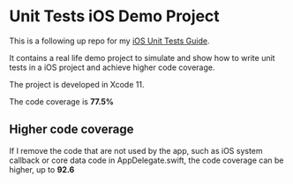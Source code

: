 # Unit Tests iOS Demo Project

This is a following up repo for my [iOS Unit Tests Guide](https://github.com/hayasilin/unit-tests-ios-guide).

It contains a real life demo project to simulate and show how to write unit tests in a iOS project and achieve higher code coverage.

The project is developed in Xcode 11.

The code coverage is **77.5%**

## Higher code coverage

If I remove the code that are not used by the app, such as iOS system callback or core data code in AppDelegate.swift, the code coverage can be higher, up to **92.6**